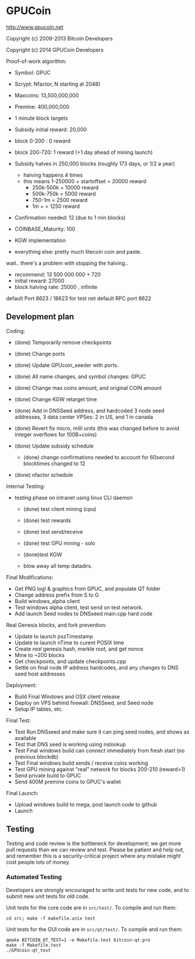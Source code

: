 GPUCoin
================================

http://www.gpucoin.net

Copyright (c) 2009-2013 Bitcoin Developers

Copyright (c) 2014 GPUCoin Developers

Proof-of-work algorithm:
 - Symbol: GPUC
 - Scrypt: Nfactor, N starting at 2048)
 - Maxcoins: 13,500,000,000
 - Premine: 400,000,000
 - 1 minute block targets
 - Subsidy initial reward: 20,000
  - block 0-200 : 0 reward
  - block 200-720: 1 reward (+1 day ahead of mining launch)
 - Subsidy halves in 250,000 blocks (roughly 173 days, or 1/2 a year)
   - halving happens 4 times
   - this means 1-250000 + startoffset = 20000 reward
     - 250k-500k = 10000 reward
     - 500k-750k = 5000 reward
     - 750-1m = 2500 reward
     - 1m + = 1250 reward    
 - Confirmation needed: 12 (due to 1 min blocks)
 - COINBASE_Maturity: 100
 - KGW implementation
 
 - everything else: pretty much litecoin coin and paste.
 
 
wait.. there's a problem with stopping the halving..
 - recommend:  13 500 000 000  + 720
 - initial reward: 27000
 - block halving rate: 25000 , infinite
 
 
default Port 8623  / 18623 for test net
default RPC port 8622 


Development plan
-------

Coding:
  - (done) Temporarily remove checkpoints 
  - (done) Change ports
  - (done) Update GPUcoin_seeder with ports.
  - (done) All name changes, and symbol changes: GPUC
  - (done) Change max coins amount, and original COIN amount
  - (done) Change KGW retarget time
  
  - (done) Add in DNSSeed address, and hardcoded 3 node seed addresses, 3 data center VPSes: 2 in US, and 1 in canada
  - (done) Revert fix micro, milli units (this was changed before to avoid integer overflows for 100B+coins)
  - (done) Update subsidy schedule
  
    - (done) change confirmations needed to account for 60second blocktimes changed to 12
  - (done) nfactor schedule

Internal Testing:  
  - testing phase on intranet using linux CLI daemon
    - (done) test client mining (cpu)
    - (done) test rewards    
    - (done) test send/receive    
    - (done) test GPU mining - solo 
    - (done)test KGW       
   
    - blow away all temp datadirs.
         
Final Modifications:
  - Get PNG logl & graphics from GPUC, and populate QT folder
  - Change address prefix from S to G 
  - Build windows_alpha client
  - Test windows alpha client, test send on test network.
  - Add launch Seed nodes to DNSseed main.cpp hard code
  
  <functional code complete here>
  <push to github as code complete ahead of real deployment>
  
  <get code reviews>

Real Genesis blocks, and fork prevention:  
 - Update to launch pszTimestamp
 - Update to launch nTime to curent POSIX time 
 - Create *real* genesis hash, merkle root, and get nonce
 - Mine to ~200 blocks
 - Get checkpoints, and update checkpoints.cpp
 - Settle on final node IP address hardcodes, and any changes to DNS seed host addresses
 
Deployment:   
 - Build Final Windows and OSX client release
 - Deploy on VPS behind firewall: DNSSeed, and Seed node
 - Setup IP tables, etc.

Final Test: 
 - Test Run DNSseed and make sure it can ping seed nodes, and shows as available 
 - Test that DNS seed is working using nslookup
 - Test Final windows build can connect immediately from fresh start (no previous blockdb)
 - Test Final windows build sends / receive coins working 
 - Test GPU mining against "real" network for blocks 200-210 (reward=1)
 - Send private build to GPUC
 - Send 400M premine coins to GPUC's wallet
 
Final Launch: 
 - Upload windows build to mega, post launch code to github 
 - Launch


Testing
-------

Testing and code review is the bottleneck for development; we get more pull
requests than we can review and test. Please be patient and help out, and
remember this is a security-critical project where any mistake might cost people
lots of money.

### Automated Testing

Developers are strongly encouraged to write unit tests for new code, and to
submit new unit tests for old code.

Unit tests for the core code are in `src/test/`. To compile and run them:

    cd src; make -f makefile.unix test

Unit tests for the GUI code are in `src/qt/test/`. To compile and run them:

    qmake BITCOIN_QT_TEST=1 -o Makefile.test bitcoin-qt.pro
    make -f Makefile.test
    ./GPUcoin-qt_test

